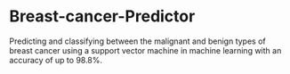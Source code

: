 # Breast-cancer-Predictor
Predicting and classifying between the malignant and benign types of breast cancer using a support vector machine in machine learning with an accuracy of up to 98.8%.
